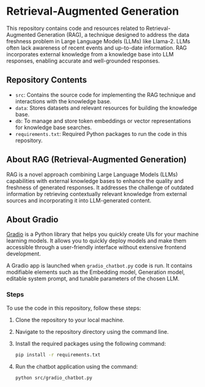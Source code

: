 # Retrieval-Augmented Generation

This repository contains code and resources related to Retrieval-Augmented Generation (RAG), a technique designed to address the data freshness problem in Large Language Models (LLMs) like Llama-2. LLMs often lack awareness of recent events and up-to-date information. RAG incorporates external knowledge from a knowledge base into LLM responses, enabling accurate and well-grounded responses.

## Repository Contents

- `src`: Contains the source code for implementing the RAG technique and interactions with the knowledge base.
- `data`: Stores datasets and relevant resources for building the knowledge base.
- `db`: To manage and store token embeddings or vector representations for knowledge base searches.
- `requirements.txt`: Required Python packages to run the code in this repository.

## About RAG (Retrieval-Augmented Generation)

RAG is a novel approach combining Large Language Models (LLMs) capabilities with external knowledge bases to enhance the quality and freshness of generated responses. It addresses the challenge of outdated information by retrieving contextually relevant knowledge from external sources and incorporating it into LLM-generated content.

## About Gradio

[Gradio](https://www.gradio.app) is a Python library that helps you quickly create UIs for your machine learning models. It allows you to quickly deploy models and make them accessible through a user-friendly interface without extensive frontend development.

A Gradio app is launched when `gradio_chatbot.py` code is run. It contains modifiable elements such as the Embedding model, Generation model, editable system prompt, and tunable parameters of the chosen LLM.

### Steps

To use the code in this repository, follow these steps:

1. Clone the repository to your local machine.
2. Navigate to the repository directory using the command line.
3. Install the required packages using the following command:

   ```bash
   pip install -r requirements.txt
   ```

4. Run the chatbot application using the command:

   ```bash
   python src/gradio_chatbot.py
   ```



